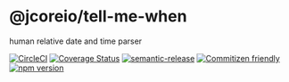 # @jcoreio/tell-me-when

human relative date and time parser

[![CircleCI](https://circleci.com/gh/jcoreio/tell-me-when.svg?style=svg)](https://circleci.com/gh/jcoreio/tell-me-when)
[![Coverage Status](https://codecov.io/gh/jcoreio/tell-me-when/branch/master/graph/badge.svg)](https://codecov.io/gh/jcoreio/tell-me-when)
[![semantic-release](https://img.shields.io/badge/%20%20%F0%9F%93%A6%F0%9F%9A%80-semantic--release-e10079.svg)](https://github.com/semantic-release/semantic-release)
[![Commitizen friendly](https://img.shields.io/badge/commitizen-friendly-brightgreen.svg)](http://commitizen.github.io/cz-cli/)
[![npm version](https://badge.fury.io/js/%40jcoreio%2Ftell-me-when.svg)](https://badge.fury.io/js/%40jcoreio%2Ftell-me-when)
